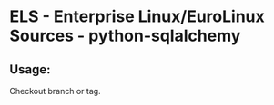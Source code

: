 # ELS - Enterprise Linux/EuroLinux Sources - python-sqlalchemy 
## Usage:
  Checkout branch or tag.
